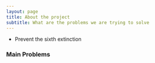 ```yaml
---
layout: page
title: About the project
subtitle: What are the problems we are trying to solve
---
```



- Prevent the sixth extinction

### Main Problems


